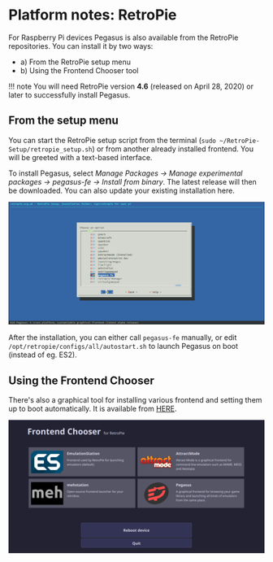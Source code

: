 # Platform notes: RetroPie

For Raspberry Pi devices Pegasus is also available from the RetroPie repositories. You can install it by two ways:

- a) From the RetroPie setup menu
- b) Using the Frontend Chooser tool

!!! note
    You will need RetroPie version **4.6** (released on April 28, 2020) or later to successfully install Pegasus.

## From the setup menu

You can start the RetroPie setup script from the terminal (`sudo ~/RetroPie-Setup/retropie_setup.sh`) or from another already installed frontend. You will be greeted with a text-based interface.

To install Pegasus, select *Manage Packages &rarr; Manage experimental packages &rarr; pegasus-fe &rarr; Install from binary*. The latest release will then be downloaded. You can also update your existing installation here.

![retropie screenshot](img/retropie-expmenu.png)

After the installation, you can either call `pegasus-fe` manually, or edit `/opt/retropie/configs/all/autostart.sh` to launch Pegasus on boot (instead of eg. ES2).

## Using the Frontend Chooser

There's also a graphical tool for installing various frontend and setting them up to boot automatically. It is available from [HERE](https://github.com/mmatyas/retropie-frontendchooser).

![retropie frontend chooser screenshot](img/retropie-frontendchooser.png)

